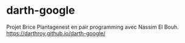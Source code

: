# darth-google

Projet Brice Plantagenest en pair programming avec Nassim El Bouh.
https://darthroy.github.io/darth-google/
